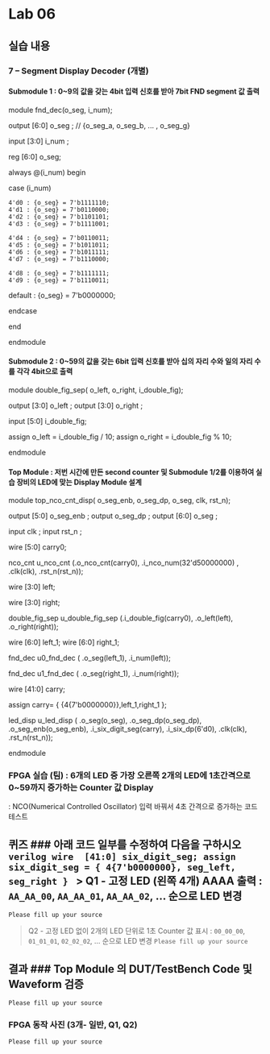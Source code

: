 # Lab 06
## 실습 내용
### **7 – Segment Display Decoder (개별)**
#### **Submodule 1** : 0~9의 값을 갖는 4bit 입력 신호를 받아 7bit FND  segment  값 출력

module	fnd_dec(o_seg,
		i_num);



output	[6:0]	o_seg		;	// {o_seg_a, o_seg_b, ... , o_seg_g}

input	[3:0]	i_num		;

reg [6:0] o_seg;


always @(i_num)  begin

case (i_num) 

	4'd0 : {o_seg} = 7'b1111110;
	4'd1 : {o_seg} = 7'b0110000;
	4'd2 : {o_seg} = 7'b1101101;
	4'd3 : {o_seg} = 7'b1111001;

	4'd4 : {o_seg} = 7'b0110011;
	4'd5 : {o_seg} = 7'b1011011;
	4'd6 : {o_seg} = 7'b1011111;
	4'd7 : {o_seg} = 7'b1110000;

	4'd8 : {o_seg} = 7'b1111111;
	4'd9 : {o_seg} = 7'b1110011;

default : {o_seg} = 7'b0000000;


    
endcase

end 

endmodule


#### **Submodule 2** : 0~59의 값을 갖는 6bit 입력 신호를 받아 십의 자리 수와 일의 자리 수를 각각 4bit으로 출력


module	double_fig_sep(
				o_left,
				o_right,
				i_double_fig);

output	[3:0]	o_left		;
output	[3:0]	o_right		;

input	[5:0]	i_double_fig;
 
assign	o_left = i_double_fig / 10;
assign	o_right  = i_double_fig % 10;

endmodule


#### **Top Module** : 저번 시간에 만든 second counter  및 Submodule 1/2를 이용하여 실습 장비의 LED에 맞는 Display Module 설계
module	top_nco_cnt_disp(	o_seg_enb,
				o_seg_dp,
				o_seg,
				clk,
				rst_n);

output	[5:0]	o_seg_enb	;
output			o_seg_dp	;
output	[6:0]	o_seg		;


input			clk			;
input			rst_n		;



wire [5:0] carry0;


nco_cnt   u_nco_cnt (.o_nco_cnt(carry0),
                     .i_nco_num(32'd50000000) ,
                     .clk(clk),
                     .rst_n(rst_n));
                     


wire [3:0] left;

wire [3:0] right;


double_fig_sep u_double_fig_sep (.i_double_fig(carry0),
                                 .o_left(left),
                                 .o_right(right));
                              

wire [6:0] left_1;
wire [6:0] right_1;

fnd_dec u0_fnd_dec ( .o_seg(left_1),
                     .i_num(left));
                  

fnd_dec u1_fnd_dec ( .o_seg(right_1),
                     .i_num(right));



wire [41:0] carry;

assign carry= { {4{7'b0000000}},left_1,right_1 };

led_disp   u_led_disp (		              .o_seg(o_seg),
				              .o_seg_dp(o_seg_dp),
				              .o_seg_enb(o_seg_enb),
				              .i_six_digit_seg(carry),
				              .i_six_dp(6'd0),
				              .clk(clk),
				              .rst_n(rst_n));                     
                 
endmodule

### FPGA 실습 (팀) : 6개의 LED 중 가장 오른쪽 2개의 LED에 1초간격으로 0~59까지 증가하는 Counter 값 Display
: NCO(Numerical Controlled Oscillator) 입력 바꿔서 4초 간격으로 증가하는 코드 테스트
## 퀴즈 ### 아래 코드 일부를 수정하여 다음을 구하시오 ```verilog wire  [41:0] six_digit_seg; assign       six_digit_seg = { 4{7'b0000000}, seg_left, seg_right } ``` > Q1 - 고정 LED (왼쪽 4개) AAAA 출력 : `AA_AA_00`, `AA_AA_01`, `AA_AA_02`, … 순으로 LED 변경
`Please fill up your source`
> Q2 - 고정 LED 없이 2개의 LED 단위로 1초 Counter 값 표시 : `00_00_00`, `01_01_01`, `02_02_02`, … 순으로 LED 변경
`Please fill up your source`
## 결과 ### **Top Module 의 DUT/TestBench Code 및 Waveform 검증**
`Please fill up your source`
### **FPGA 동작 사진 (3개- 일반, Q1, Q2)**
`Please fill up your source`

<!--stackedit_data:
eyJoaXN0b3J5IjpbLTE5MDQ3ODAyMzFdfQ==
-->
